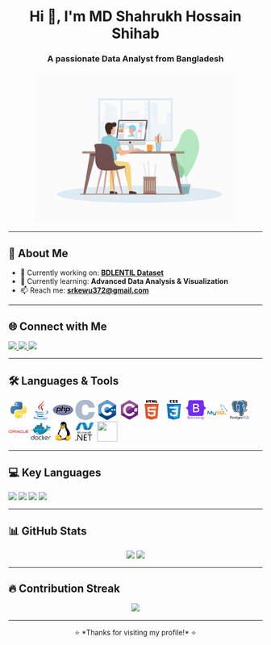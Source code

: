 <h1 align="center">Hi 👋, I'm MD Shahrukh Hossain Shihab</h1>
<h3 align="center">A passionate Data Analyst from Bangladesh</h3>

<p align="center">
  <img alt="coding" width="400" src="https://github.com/shihab372/shihab372/blob/main/git.gif" />
</p>

---

## 🧠 About Me
- 🔭 Currently working on: [**BDLENTIL Dataset**](https://data.mendeley.com/datasets/ksxcmtwbhy/1)  
- 🌱 Currently learning: **Advanced Data Analysis & Visualization**  
- 📫 Reach me: **srkewu372@gmail.com**

---

## 🌐 Connect with Me
<p>
  <a href="https://www.linkedin.com/in/md-shahrukh-hossain-shihab-3177a2230/" target="_blank">
    <img src="https://img.shields.io/badge/LINKEDIN-0077B5?style=for-the-badge&logo=linkedin&logoColor=white"/>
  </a>
  <a href="https://instagram.com/srk.shibu" target="_blank">
    <img src="https://img.shields.io/badge/INSTAGRAM-E4405F?style=for-the-badge&logo=instagram&logoColor=white"/>
  </a>
  <a href="https://www.hackerrank.com/srkewu372" target="_blank">
    <img src="https://img.shields.io/badge/HACKERRANK-00EA64?style=for-the-badge&logo=hackerrank&logoColor=white"/>
  </a>
</p>

---

## 🛠️ Languages & Tools
<p>
  <img src="https://raw.githubusercontent.com/devicons/devicon/master/icons/python/python-original.svg" width="40" height="40"/>
  <img src="https://raw.githubusercontent.com/devicons/devicon/master/icons/java/java-original.svg" width="40" height="40"/>
  <img src="https://raw.githubusercontent.com/devicons/devicon/master/icons/php/php-original.svg" width="40" height="40"/>
  <img src="https://raw.githubusercontent.com/devicons/devicon/master/icons/c/c-original.svg" width="40" height="40"/>
  <img src="https://raw.githubusercontent.com/devicons/devicon/master/icons/cplusplus/cplusplus-original.svg" width="40" height="40"/>
  <img src="https://raw.githubusercontent.com/devicons/devicon/master/icons/csharp/csharp-original.svg" width="40" height="40"/>
  <img src="https://raw.githubusercontent.com/devicons/devicon/master/icons/html5/html5-original-wordmark.svg" width="40" height="40"/>
  <img src="https://raw.githubusercontent.com/devicons/devicon/master/icons/css3/css3-original-wordmark.svg" width="40" height="40"/>
  <img src="https://raw.githubusercontent.com/devicons/devicon/master/icons/bootstrap/bootstrap-plain-wordmark.svg" width="40" height="40"/>
  <img src="https://raw.githubusercontent.com/devicons/devicon/master/icons/mysql/mysql-original-wordmark.svg" width="40" height="40"/>
  <img src="https://raw.githubusercontent.com/devicons/devicon/master/icons/postgresql/postgresql-original-wordmark.svg" width="40" height="40"/>
  <img src="https://raw.githubusercontent.com/devicons/devicon/master/icons/oracle/oracle-original.svg" width="40" height="40"/>
  <img src="https://raw.githubusercontent.com/devicons/devicon/master/icons/docker/docker-original-wordmark.svg" width="40" height="40"/>
  <img src="https://raw.githubusercontent.com/devicons/devicon/master/icons/linux/linux-original.svg" width="40" height="40"/>
  <img src="https://raw.githubusercontent.com/devicons/devicon/master/icons/dot-net/dot-net-original-wordmark.svg" width="40" height="40"/>
  <img src="https://cdn.worldvectorlogo.com/logos/arduino-1.svg" width="40" height="40"/>
</p>

---

## 💻 Key Languages
<p>
  <img src="https://img.shields.io/badge/PYTHON-3776AB?style=for-the-badge&logo=python&logoColor=white"/>
  <img src="https://img.shields.io/badge/PHP-777BB4?style=for-the-badge&logo=php&logoColor=white"/>
  <img src="https://img.shields.io/badge/JAVA-FF7800?style=for-the-badge&logo=java&logoColor=white"/>
  <img src="https://img.shields.io/badge/CSHARP-239120?style=for-the-badge&logo=csharp&logoColor=white"/>
</p>

---

## 📊 GitHub Stats
<p align="center">
  <img src="https://github-readme-stats.vercel.app/api?username=shihab372&show_icons=true&theme=react&hide_border=true" height="160"/>
  <img src="https://github-readme-stats.vercel.app/api/top-langs?username=shihab372&layout=compact&theme=react&hide_border=true" height="160"/>
</p>

---

## 🔥 Contribution Streak
<p align="center">
  <img src="https://github-readme-streak-stats.herokuapp.com/?user=shihab372&theme=react&hide_border=true" height="180"/>
</p>

---

<p align="center">
  ⭐️ *Thanks for visiting my profile!* ⭐️
</p>
